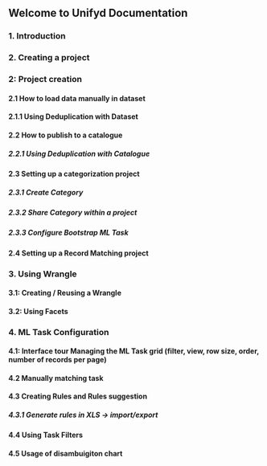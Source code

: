 ## Welcome to Unifyd Documentation

### 1. Introduction

### 2. Creating a project 

### 2: Project creation

#### 2.1 How to load data manually in dataset

#### 2.1.1 Using Deduplication with Dataset

#### 2.2 How to publish to a catalogue

##### 2.2.1 Using Deduplication with Catalogue

#### 2.3 Setting up a categorization project

##### 2.3.1 Create Category

##### 2.3.2 Share Category within a project

##### 2.3.3 Configure Bootstrap ML Task 

#### 2.4 Setting up a Record Matching project


### 3. Using Wrangle

#### 3.1: Creating / Reusing a Wrangle

#### 3.2: Using Facets

 

### 4. ML Task Configuration

#### 4.1: Interface tour Managing the ML Task grid (filter, view, row size, order, number of records per page)

#### 4.2 Manually matching task 

#### 4.3 Creating Rules and Rules suggestion

##### 4.3.1 Generate rules in XLS -> import/export

#### 4.4 Using Task Filters

#### 4.5 Usage of disambuigiton chart
